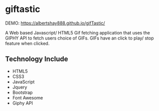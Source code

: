 # giftastic

DEMO: https://albertshay888.github.io/gifTastic/


A Web based Javascript/ HTML5 Gif fetching application that uses the GIPHY API to fetch users choice of GIFs. 
GIFs have an click to play/ stop feature when clicked.

## Technology Include
+ HTML5
+ CSS3
+ JavaScript
+ Jquery
+ Bootstrap
+ Font Awesome
+ Giphy API

